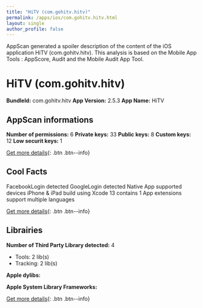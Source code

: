 ```yaml
---
title: "HiTV (com.gohitv.hitv)"
permalink: /apps/ios/com.gohitv.hitv.html
layout: single
author_profile: false
---
```

AppScan generated a spoiler description of the content of the iOS application HiTV (com.gohitv.hitv). This analysis is based on the Mobile App Tools : AppScore, Audit and the Mobile Audit App Tool.

# HiTV (com.gohitv.hitv)

**BundleId:** com.gohitv.hitv
**App Version:** 2.5.3
**App Name:** HiTV


## AppScan informations 

**Number of permissions:** 6
**Private keys:** 33
**Public keys:** 8
**Custom keys:** 12
**Low securit keys:** 1
  
[Get more details](/pricing.html){: .btn .btn--info}

## Cool Facts

FacebookLogin detected
GoogleLogin detected
Native App
supported devices iPhone & iPad
build using Xcode 13
contains 1 App extensions
support multiple languages
  
[Get more details](/pricing.html){: .btn .btn--info}

## Librairies 
**Number of Third Party Library detected:** 4
- Tools: 2 lib(s)
- Tracking: 2 lib(s)

**Apple dylibs:**


**Apple System Library Frameworks:**


  
[Get more details](/pricing.html){: .btn .btn--info}

